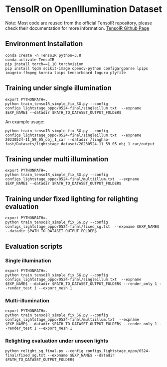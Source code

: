 # TensoIR on OpenIllumination Dataset

Note: Most code are reused from the official TensoIR repository, please check their documentation for more information. [TensoIR Github Page](https://github.com/Haian-Jin/TensoIR)

## Environment Installation
```
conda create -n TensoIR python=3.8
conda activate TensoIR
pip install torch==1.10 torchvision
pip install tqdm scikit-image opencv-python configargparse lpips imageio-ffmpeg kornia lpips tensorboard loguru plyfile
```

## Training under single illumination
```
export PYTHONPATH=.
python train_tensoIR_simple_fix_SG.py --config configs_lightstage_oppo/0524-final/singleillum.txt  --expname $EXP_NAME$ --datadir $PATH_TO_DATASET_OUTPUT_FOLDER$
```
An example usage:
```
python train_tensoIR_simple_fix_SG.py --config configs_lightstage_oppo/0524-final/singleillum.txt  --expname 20230524-11_59_05_obj_1_car --datadir /linghao-fast/Datasets/lightstage_dataset/20230524-11_59_05_obj_1_car/output
```

## Training under multi illumination
```
export PYTHONPATH=.
python train_tensoIR_simple_fix_SG.py --config configs_lightstage_oppo/0524-final/multiillum.txt  --expname $EXP_NAME$ --datadir $PATH_TO_DATASET_OUTPUT_FOLDER$
```

## Training under fixed lighting for relighting evaluation
```
export PYTHONPATH=.
python train_tensoIR_simple_fix_SG.py --config configs_lightstage_oppo/0524-final/fixed_sg.txt  --expname $EXP_NAME$ --datadir $PATH_TO_DATASET_OUTPUT_FOLDER$
```


## Evaluation scripts
### Single illumination
```
export PYTHONPATH=.
python train_tensoIR_simple_fix_SG.py --config configs_lightstage_oppo/0524-final/singleillum.txt  --expname $EXP_NAME$ --datadir $PATH_TO_DATASET_OUTPUT_FOLDER$ --render_only 1 --render_test 1 --export_mesh 1
```

### Multi-illumination
```
export PYTHONPATH=.
python train_tensoIR_simple_fix_SG.py --config configs_lightstage_oppo/0524-final/multiillum.txt  --expname $EXP_NAME$ --datadir $PATH_TO_DATASET_OUTPUT_FOLDER$ --render_only 1 --render_test 1 --export_mesh 1
```

### Relighting evaluation under unseen lights
```
python relight_sg_final.py --config configs_lightstage_oppo/0524-final/fixed_sg.txt --expname $EXP_NAME$ --datadir $PATH_TO_DATASET_OUTPUT_FOLDER$
```